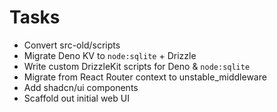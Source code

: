 # Tasks

- Convert src-old/scripts
- Migrate Deno KV to `node:sqlite` + Drizzle
- Write custom DrizzleKit scripts for Deno & `node:sqlite`
- Migrate from React Router context to unstable_middleware
- Add shadcn/ui components
- Scaffold out initial web UI
